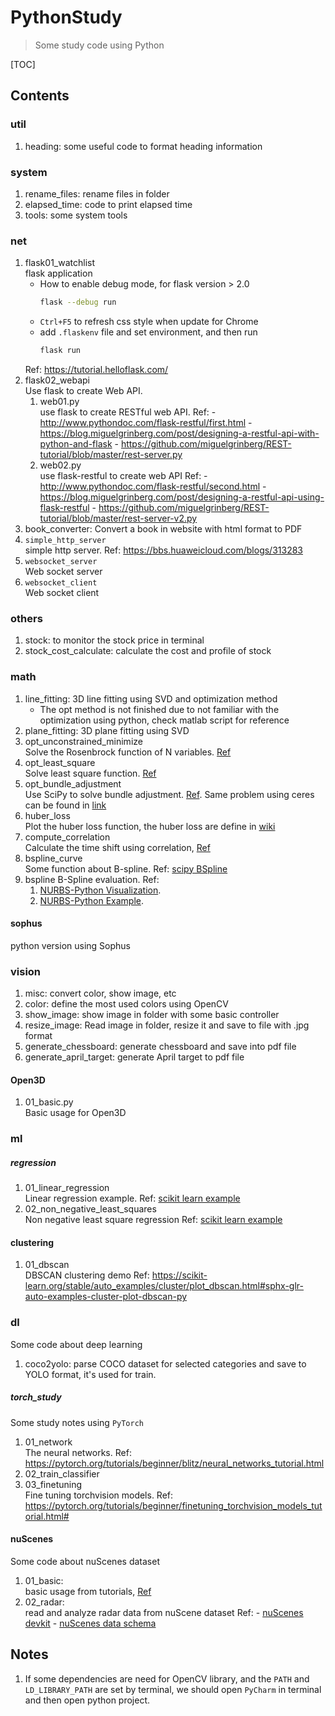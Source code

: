 # PythonStudy
> Some study code using Python

[TOC]


## Contents
### util
1. heading: some useful code to format heading information

### system
1. rename_files: rename files in folder
1. elapsed_time: code to print elapsed time
1. tools: some system tools

### net
1. flask01_watchlist \
    flask application
    - How to enable debug mode, for flask version > 2.0
        ```sh
        flask --debug run
        ```
    - `Ctrl+F5` to refresh css style when update for Chrome
    - add `.flaskenv` file and set environment, and then run
        ```sh
        flask run
        ```
    Ref: https://tutorial.helloflask.com/
1. flask02_webapi \
    Use flask to create Web API.
    1. web01.py \
        use flask to create RESTful web API.
        Ref: 
            - http://www.pythondoc.com/flask-restful/first.html
            - https://blog.miguelgrinberg.com/post/designing-a-restful-api-with-python-and-flask
            - https://github.com/miguelgrinberg/REST-tutorial/blob/master/rest-server.py
    1. web02.py \
        use flask-restful to create web API
        Ref:
            - http://www.pythondoc.com/flask-restful/second.html
            - https://blog.miguelgrinberg.com/post/designing-a-restful-api-using-flask-restful
            - https://github.com/miguelgrinberg/REST-tutorial/blob/master/rest-server-v2.py
1. book_converter: Convert a book in website with html format to PDF
1. `simple_http_server` \
    simple http server.
    Ref: https://bbs.huaweicloud.com/blogs/313283
1. `websocket_server` \
    Web socket server
1. `websocket_client` \
    Web socket client


### others
1. stock: to monitor the stock price in terminal
1. stock_cost_calculate: calculate the cost and profile of stock


### math
1. line_fitting: 3D line fitting using SVD and optimization method
    - The opt method is not finished due to not familiar with the optimization using python, check matlab script for reference
1. plane_fitting: 3D plane fitting using SVD
1. opt_unconstrained_minimize  \
    Solve the Rosenbrock function of N variables. [Ref](https://docs.scipy.org/doc/scipy/reference/tutorial/optimize.html#unconstrained-minimization-of-multivariate-scalar-functions-minimize)
1. opt_least_square \
    Solve least square function. [Ref](https://docs.scipy.org/doc/scipy/reference/tutorial/optimize.html#least-squares-minimization-least-squares)
1. opt_bundle_adjustment    \
    Use SciPy to solve bundle adjustment. [Ref](https://scipy-cookbook.readthedocs.io/items/bundle_adjustment.html).
    Same problem using ceres can be found in [link](http://ceres-solver.org/nnls_tutorial.html#bundle-adjustment)
1. huber_loss   \
    Plot the huber loss function, the huber loss are define in [wiki]( https://en.wikipedia.org/wiki/Huber_loss)
1. compute_correlation \
    Calculate the time shift using correlation, [Ref](https://towardsdatascience.com/computing-cross-correlation-between-geophysical-time-series-488642be7bf0)
1. bspline_curve \
    Some function about B-spline.
    Ref: [scipy BSpline](https://docs.scipy.org/doc/scipy/reference/generated/scipy.interpolate.BSpline.html)
1. bspline
    B-Spline evaluation.
    Ref:
    1. [NURBS-Python Visualization](https://nurbs-python.readthedocs.io/en/latest/visualization.html).
    1. [NURBS-Python Example](https://github.com/orbingol/NURBS-Python_Examples/blob/master/visualization/mpl_curve2d_tangents.py).

#### sophus
python version using Sophus

### vision
1. misc: convert color, show image, etc
1. color: define the most used colors using OpenCV
1. show_image: show image in folder with some basic controller
1. resize_image: Read image in folder, resize it and save to file with .jpg format
1. generate_chessboard: generate chessboard and save into pdf file
1. generate_april_target: generate April target to pdf file
#### Open3D
1. 01_basic.py \
    Basic usage for Open3D

### ml
##### regression
1. 01_linear_regression \
    Linear regression example.
    Ref: [scikit learn example](https://scikit-learn.org/stable/auto_examples/linear_model/plot_ols.html#sphx-glr-auto-examples-linear-model-plot-ols-py)
1. 02_non_negative_least_squares \
    Non negative least square regression
    Ref: [scikit learn example](https://scikit-learn.org/stable/auto_examples/linear_model/plot_nnls.html#sphx-glr-auto-examples-linear-model-plot-nnls-py)

#### clustering
1. 01_dbscan \
    DBSCAN clustering demo
    Ref: https://scikit-learn.org/stable/auto_examples/cluster/plot_dbscan.html#sphx-glr-auto-examples-cluster-plot-dbscan-py


### dl
Some code about deep learning
1. coco2yolo: parse COCO dataset for selected categories and save to YOLO format, it's used for train.

##### torch_study
Some study notes using `PyTorch`
1. 01_network   \
    The neural networks.
    Ref: https://pytorch.org/tutorials/beginner/blitz/neural_networks_tutorial.html
1. 02_train_classifier
1. 03_finetuning \
    Fine tuning torchvision models.
    Ref: https://pytorch.org/tutorials/beginner/finetuning_torchvision_models_tutorial.html#


#### nuScenes
Some code about nuScenes dataset
1. 01_basic: \
    basic usage from tutorials, [Ref](https://github.com/nutonomy/nuscenes-devkit/blob/master/python-sdk/tutorials/nuscenes_tutorial.ipynb)
1. 02_radar: \
    read and analyze radar data from nuScene dataset
    Ref:
        - [nuScenes devkit](https://github.com/nutonomy/nuscenes-devkit)
        - [nuScenes data schema](https://github.com/nutonomy/nuscenes-devkit/blob/master/docs/schema_nuscenes.md)


## Notes
1. If some dependencies are need for OpenCV library, and the `PATH` and `LD_LIBRARY_PATH` are set by terminal, we should open `PyCharm` in terminal and then open python project.